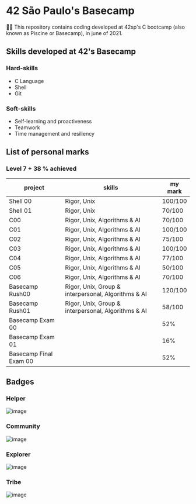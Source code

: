 # 42 São Paulo's Basecamp

:student: This repository contains coding developed at 42sp's C bootcamp (also known as Piscine or Basecamp), in june of 2021.

## Skills developed at 42's Basecamp

### Hard-skills

* C Language
* Shell
* Git

### Soft-skills

* Self-learning and proactiveness
* Teamwork
* Time management and resiliency

## List of personal marks

### Level 7 + 38 % achieved

| project | skills      | my mark
|---------|-------------| ------
|Shell 00 | Rigor, Unix | 100/100
|Shell 01 | Rigor, Unix | 70/100 
|C00      | Rigor, Unix, Algorithms & AI| 70/100
|C01      | Rigor, Unix, Algorithms & AI| 100/100
|C02      | Rigor, Unix, Algorithms & AI| 75/100
|C03      | Rigor, Unix, Algorithms & AI| 100/100
|C04      | Rigor, Unix, Algorithms & AI| 77/100
|C05      | Rigor, Unix, Algorithms & AI| 50/100
|C06      | Rigor, Unix, Algorithms & AI| 70/100
|Basecamp Rush00 | Rigor, Unix, Group & interpersonal, Algorithms & AI | 120/100
|Basecamp Rush01 | Rigor, Unix, Group & interpersonal, Algorithms & AI | 58/100
|Basecamp Exam 00 |    | 52% 
|Basecamp Exam 01 |    | 16%
|Basecamp Final Exam 00 |  | 52%

## Badges

### Helper

![image](https://user-images.githubusercontent.com/85964972/132145033-524d837d-3a96-454e-ab19-68a5cdb0cb06.png)

### Community

![image](https://user-images.githubusercontent.com/85964972/132145050-36f6529b-495f-40d8-b02c-33311071d7b8.png)

### Explorer

![image](https://user-images.githubusercontent.com/85964972/132145056-8e094749-2da2-4388-9172-f9afd9ec9fb4.png)

### Tribe

![image](https://user-images.githubusercontent.com/85964972/132145065-e2c0d16e-5909-41eb-981e-307cbe562366.png)



